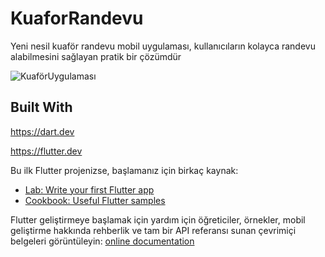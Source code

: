 # KuaforRandevu

Yeni nesil kuaför randevu mobil uygulaması, kullanıcıların kolayca randevu alabilmesini sağlayan pratik bir çözümdür

![KuaförUygulaması](https://github.com/user-attachments/assets/b233c1f6-58ff-474b-b48a-d3d20985f17a)



## Built With

https://dart.dev

https://flutter.dev

Bu ilk Flutter projenizse, başlamanız için birkaç kaynak:

- [Lab: Write your first Flutter app](https://docs.flutter.dev/get-started/codelab)
- [Cookbook: Useful Flutter samples](https://docs.flutter.dev/cookbook)

Flutter geliştirmeye başlamak için yardım için öğreticiler, örnekler, mobil geliştirme hakkında rehberlik ve tam bir API referansı sunan çevrimiçi belgeleri görüntüleyin:
[online documentation](https://docs.flutter.dev/)

